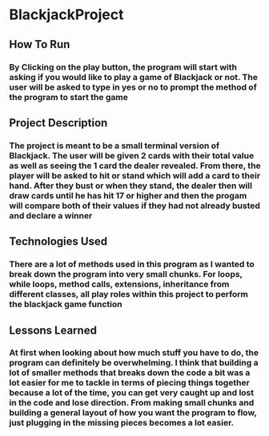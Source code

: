 # BlackjackProject
## How To Run
### By Clicking on the play button, the program will start with asking if you would like to play a game of Blackjack or not. The user will be asked to type in yes or no to prompt the method of the program to start the game 
## Project Description
### The project is meant to be a small terminal version of Blackjack. The user will be given 2 cards with their total value as well as seeing the 1 card the dealer revealed. From there, the player will be asked to hit or stand which will add a card to their hand. After they bust or when they stand, the dealer then will draw cards until he has hit 17 or higher and then the progam will compare both of their values if they had not already busted and declare a winner
## Technologies Used
### There are a lot of methods used in this program as I wanted to break down the program into very small chunks. For loops, while loops, method calls, extensions, inheritance from different classes, all play roles within this project to perform the blackjack game function
## Lessons Learned
### At first when looking about how much stuff you have to do, the program can definitely be overwhelming. I think that building a lot of smaller methods that breaks down the code a bit was a lot easier for me to tackle in terms of piecing things together because a lot of the time, you can get very caught up and lost in the code and lose direction. From making small chunks and building a general layout of how you want the program to flow, just plugging in the missing pieces becomes a lot easier.
